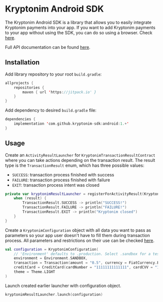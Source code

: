 # Kryptonim Android SDK

The Kryptonim Android SDK is a library that allows you to easily integrate Kryptonim payments into your app. If you want to add Kryptonim payments to your app without using the SDK, you can do so using a browser. Check [here](https://github.com/kryptonim-sdk/android-webview-demo).

Full API documentation can be found [here](https://www.kryptonim.com/api-documentation).

## Installation
Add library repository to your root `build.gradle`:
```kotlin
allprojects {
    repositories {
        maven { url 'https://jitpack.io' }
    }
}
```
Add dependency to desired `build.gradle` file:
```kotlin
dependencies {
    implementation 'com.github.kryptonim-sdk:android:1.+'
}
```

## Usage

Create an `ActivityResultLauncher` for `KryptonimTransactionResultContract` where you can take actions depending on the transaction result. The result type is the `TransactionResult` enum, which has three possible values:
- `SUCCESS`: transaction process finished with success
- `FAILURE`: transaction process finished with failure
- `EXIT`: transaction process intent was closed

```kotlin
private var kryptonimResultLauncher = registerForActivityResult(Kryptonim.createTransactionResultContract()) { result ->
    when (result) {
        TransactionResult.SUCCESS -> println("SUCCESS!")
        TransactionResult.FAILURE -> println("FAILURE!")
        TransactionResult.EXIT -> println("Kryptonim closed")
    }
}
```

Create a `KryptonimConfiguration` object with all data you want to pass as parameters so your app user doesn't have to fill them during transaction process. All parameters and restrictions on their use can be checked [here](https://www.kryptonim.com/api-documentation).
```kotlin
val configuration = KryptonimConfiguration(
    // 'Environment' defaults to .production. Select .sandbox for a test environment.
    environment = Environment.SANDBOX,
    transaction = Transaction(amount = "0.5", currency = FiatCurrency.EUR),
    creditCard = CreditCard(cardNumber = "11111111111111", cardCVV = "111", cardHolder = "John Smith"),
    theme = Theme.LIGHT
)
```

Launch created earlier launcher with configuration object.
```kotlin
kryptonimResultLauncher.launch(configuration)
```
